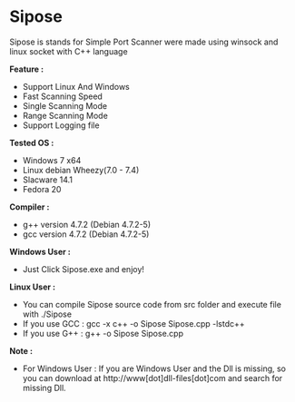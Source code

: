 Sipose
======

Sipose is stands for Simple Port Scanner were made using winsock and linux socket with C++ language

<b>Feature :</b> 
- Support Linux And Windows
- Fast Scanning Speed
- Single Scanning Mode
- Range Scanning Mode
- Support Logging file

<b>Tested OS :</b>
- Windows 7 x64
- Linux debian Wheezy(7.0 - 7.4)
- Slacware 14.1
- Fedora 20 

<b>Compiler :</b>
- g++ version 4.7.2 (Debian 4.7.2-5) 
- gcc version 4.7.2 (Debian 4.7.2-5)

<b>Windows User :</b> 

- Just Click Sipose.exe and enjoy!

<b>Linux User :</b> 
- You can compile Sipose source code from src folder and execute file with ./Sipose
- If you use GCC : gcc -x c++ -o Sipose Sipose.cpp -lstdc++
- If you use G++ : g++ -o Sipose Sipose.cpp

<b>Note :</b> 
- For Windows User : 
If you are Windows User and the Dll is missing,
so you can download at http://www[dot]dll-files[dot]com and search for missing Dll.


